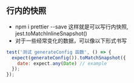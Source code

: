 ## 行内的快照

- npm i prettier --save
这样就是可以写行内快照, jest.toMatchInlineSnapshot()
- 对于一些经常变化的数据，可以像以下形式书写
```js
test('测试 generateConfig 函数', () => {
  expect(generateConfig()).toMatchSnapshot({
    date: expect.any(Date) // example
  });
});
```